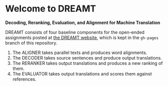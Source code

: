Welcome to DREAMT
=================
**Decoding, Reranking, Evaluation, and Alignment for Machine Translation**

DREAMT consists of four baseline components for the open-ended assignments
posted at [the DREAMT website](http://alopez.github.io/dreamt), which is
kept in the `gh-pages` branch of this repository.

1. The ALIGNER takes parallel texts and produces word alignments.
2. The DECODER takes source sentences and produce output translations.
3. The RERANKER takes output translations and produces a new ranking of them.
4. The EVALUATOR takes output translations and scores them against references.

